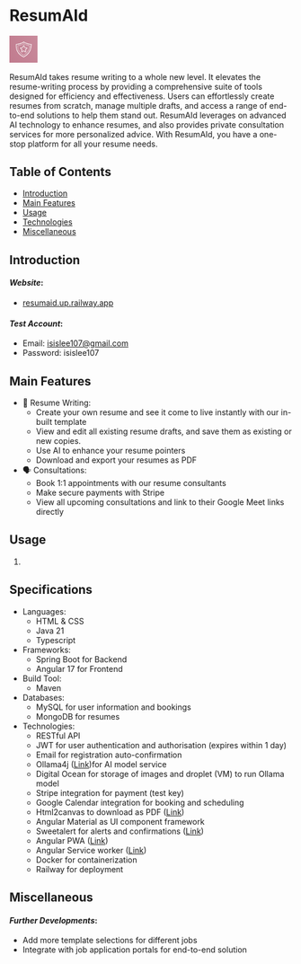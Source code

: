 # ResumAId

<p>
    <img src="final-project-backend-resumaid/src/main/resources/static/assets/Resumaid symbol 2.png" alt="Resumaid Logo" width="50">
</p>

ResumAId takes resume writing to a whole new level. It elevates the resume-writing process by providing a comprehensive suite of tools designed for efficiency and effectiveness. Users can effortlessly create resumes from scratch, manage multiple drafts, and access a range of end-to-end solutions to help them stand out. ResumAId leverages on advanced AI technology to enhance resumes, and also provides private consultation services for more personalized advice. With ResumAId, you have a one-stop platform for all your resume needs.

## Table of Contents

- [Introduction](#introduction)
- [Main Features](#main-features)
- [Usage](#usage)
- [Technologies](#technologies)
- [Miscellaneous](#miscellaneous)

## Introduction

#### _Website_:

- [resumaid.up.railway.app](https://resumaid.up.railway.app)

#### _Test Account_:

- Email: isislee107@gmail.com
- Password: isislee107

## Main Features

- 📄 Resume Writing:
  - Create your own resume and see it come to live instantly with our in-built template
  - View and edit all existing resume drafts, and save them as existing or new copies.
  - Use AI to enhance your resume pointers
  - Download and export your resumes as PDF
- 🗣️ Consultations:
  - Book 1:1 appointments with our resume consultants
  - Make secure payments with Stripe
  - View all upcoming consultations and link to their Google Meet links directly

## Usage

1.

## Specifications

- Languages:
  - HTML & CSS
  - Java 21
  - Typescript
- Frameworks:
  - Spring Boot for Backend
  - Angular 17 for Frontend
- Build Tool:
  - Maven
- Databases:
  - MySQL for user information and bookings
  - MongoDB for resumes
- Technologies:
  - RESTful API
  - JWT for user authentication and authorisation (expires within 1 day)
  - Email for registration auto-confirmation
  - Ollama4j ([Link](https://github.com/amithkoujalgi/ollama4j))for AI model service
  - Digital Ocean for storage of images and droplet (VM) to run Ollama model
  - Stripe integration for payment (test key)
  - Google Calendar integration for booking and scheduling
  - Html2canvas to download as PDF ([Link](https://www.npmjs.com/package/html2canvas/v/1.4.1))
  - Angular Material as UI component framework
  - Sweetalert for alerts and confirmations ([Link](https://www.npmjs.com/package/sweetalert))
  - Angular PWA ([Link](https://www.npmjs.com/package/@angular/pwa))
  - Angular Service worker ([Link](https://www.npmjs.com/package/@angular/service-worker))
  - Docker for containerization
  - Railway for deployment

## Miscellaneous

#### _Further Developments_:

- Add more template selections for different jobs
- Integrate with job application portals for end-to-end solution
